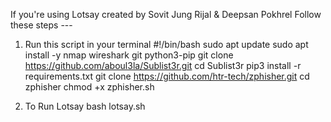 If you're using Lotsay created by Sovit Jung Rijal & Deepsan Pokhrel
Follow these steps ---

  
  
  1)
      Run this script in your terminal 
    #!/bin/bash
    sudo apt update
    sudo apt install -y nmap wireshark git python3-pip
    git clone https://github.com/aboul3la/Sublist3r.git
    cd Sublist3r
    pip3 install -r requirements.txt
    git clone https://github.com/htr-tech/zphisher.git
    cd zphisher
    chmod +x zphisher.sh
 






 
 
 3) To Run Lotsay bash lotsay.sh
